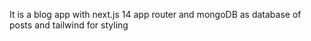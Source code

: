 It is a blog app with next.js 14 app router and mongoDB as database of posts and tailwind for styling